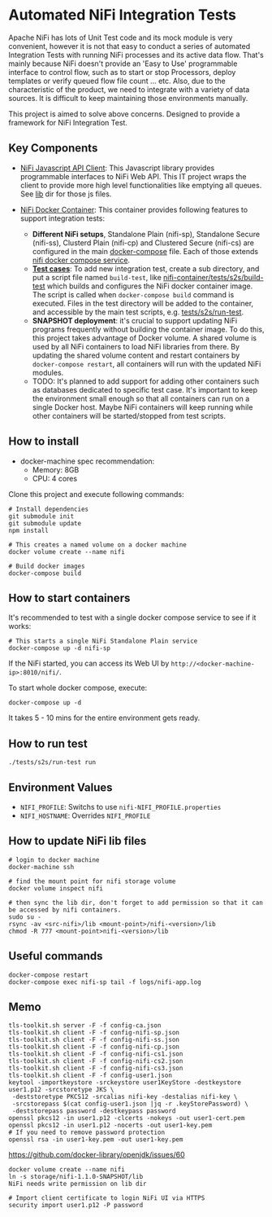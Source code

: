 # Automated NiFi Integration Tests

Apache NiFi has lots of Unit Test code and its mock module is very convenient, however it is not that easy to conduct a series of automated Integration Tests with running NiFi processes and its active data flow.
That's mainly because NiFi doesn't provide an 'Easy to Use' programmable interface to control flow, such as to start or stop Processors, deploy templates or verify queued flow file count ... etc.
Also, due to the characteristic of the product, we need to integrate with a variety of data sources. It is difficult to keep maintaining those environments manually.

This project is aimed to solve above concerns. Designed to provide a framework for NiFi Integration Test.

## Key Components

- [NiFi Javascript API Client](https://github.com/ijokarumawak/nifi-api-client-js): This Javascript library provides programmable interfaces to NiFi Web API. This IT project wraps the client to provide more high level functionalities like emptying all queues. See [lib](https://github.com/ijokarumawak/nifi-integration-tests/tree/master/lib) dir for those js files.

- [NiFi Docker Container](https://github.com/ijokarumawak/nifi-integration-tests/tree/master/nifi-container): This container provides following features to support integration tests:

  - **Different NiFi setups**, Standalone Plain (nifi-sp), Standalone Secure (nifi-ss), Clusterd Plain (nifi-cp) and Clustered Secure (nifi-cs) are configured in the main [docker-compose](https://github.com/ijokarumawak/nifi-integration-tests/blob/master/docker-compose.yml) file. Each of those extends [nifi docker compose service](https://github.com/ijokarumawak/nifi-integration-tests/blob/master/nifi-container/docker-compose.yml).
  - [**Test cases**](https://github.com/ijokarumawak/nifi-integration-tests/tree/master/nifi-container/tests): To add new integration test, create a sub directory, and put a script file named `build-test`, like [nifi-container/tests/s2s/build-test](https://github.com/ijokarumawak/nifi-integration-tests/blob/master/nifi-container/tests/s2s/build-test) which builds and configures the NiFi docker container image.
The script is called when `docker-compose build` command is executed.
Files in the test directory will be added to the container, and accessible by the main test scripts, e.g. [tests/s2s/run-test](https://github.com/ijokarumawak/nifi-integration-tests/blob/master/tests/s2s/run-test).
  - **SNAPSHOT deployment**: it's crucial to support updating NiFi programs frequently without building the container image. To do this, this project takes advantage of Docker volume. A shared volume is used by all NiFi containers to load NiFi libraries from there. By updating the shared volume content and restart containers by `docker-compose restart`, all containers will run with the updated NiFi modules.
  - TODO: It's planned to add support for adding other containers such as databases dedicated to specific test case. It's important to keep the environment small enough so that all containers can run on a single Docker host. Maybe NiFi containers will keep running while other containers will be started/stopped from test scripts.

## How to install

- docker-machine spec recommendation:
  - Memory: 8GB
  - CPU: 4 cores

Clone this project and execute following commands:

```
# Install dependencies
git submodule init
git submodule update
npm install

# This creates a named volume on a docker machine
docker volume create --name nifi

# Build docker images
docker-compose build
```

## How to start containers

It's recommended to test with a single docker compose service to see if it works:

```
# This starts a single NiFi Standalone Plain service
docker-compose up -d nifi-sp
```

If the NiFi started, you can access its Web UI by `http://<docker-machine-ip>:8010/nifi/`.

To start whole docker compose, execute:
```
docker-compose up -d
```

It takes 5 - 10 mins for the entire environment gets ready.

## How to run test

```
./tests/s2s/run-test run
```

## Environment Values

- `NIFI_PROFILE`: Switchs to use `nifi-NIFI_PROFILE.properties`
- `NIFI_HOSTNAME`: Overrides `NIFI_PROFILE`

## How to update NiFi lib files

```
# login to docker machine
docker-machine ssh

# find the mount point for nifi storage volume
docker volume inspect nifi

# then sync the lib dir, don't forget to add permission so that it can be accessed by nifi containers.
sudo su - 
rsync -av <src-nifi>/lib <mount-point>/nifi-<version>/lib
chmod -R 777 <mount-point>nifi-<version>/lib
```

## Useful commands

```
docker-compose restart
docker-compose exec nifi-sp tail -f logs/nifi-app.log
```

## Memo

```
tls-toolkit.sh server -F -f config-ca.json
tls-toolkit.sh client -F -f config-nifi-sp.json
tls-toolkit.sh client -F -f config-nifi-ss.json
tls-toolkit.sh client -F -f config-nifi-cp.json
tls-toolkit.sh client -F -f config-nifi-cs1.json
tls-toolkit.sh client -F -f config-nifi-cs2.json
tls-toolkit.sh client -F -f config-nifi-cs3.json
tls-toolkit.sh client -F -f config-user1.json
keytool -importkeystore -srckeystore user1KeyStore -destkeystore user1.p12 -srcstoretype JKS \
 -deststoretype PKCS12 -srcalias nifi-key -destalias nifi-key \
 -srcstorepass $(cat config-user1.json |jq -r .keyStorePassword) \
 -deststorepass password -destkeypass password
openssl pkcs12 -in user1.p12 -clcerts -nokeys -out user1-cert.pem
openssl pkcs12 -in user1.p12 -nocerts -out user1-key.pem
# If you need to remove password protection
openssl rsa -in user1-key.pem -out user1-key.pem
```

https://github.com/docker-library/openjdk/issues/60

```
docker volume create --name nifi
ln -s storage/nifi-1.1.0-SNAPSHOT/lib
NiFi needs write permission on lib dir
```

```
# Import client certificate to login NiFi UI via HTTPS
security import user1.p12 -P password
```
